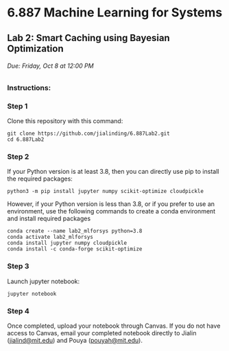 # 6.887 Machine Learning for Systems
## Lab 2: Smart Caching using Bayesian Optimization

###### Due: Friday, Oct 8 at 12:00 PM

### Instructions:

### Step 1

Clone this repository with this command:
```
git clone https://github.com/jialinding/6.887Lab2.git
cd 6.887Lab2
```

### Step 2

If your Python version is at least 3.8, then you can directly use pip to install the required packages:
```
python3 -m pip install jupyter numpy scikit-optimize cloudpickle
```

However, if your Python version is less than 3.8, or if you prefer to use an environment, use the following commands to create a conda environment and install required packages
```
conda create --name lab2_mlforsys python=3.8
conda activate lab2_mlforsys
conda install jupyter numpy cloudpickle
conda install -c conda-forge scikit-optimize
```


### Step 3
Launch jupyter notebook:
```
jupyter notebook
```

### Step 4
Once completed, upload your notebook through Canvas. If you do not have access to Canvas, email your completed notebook directly to Jialin (jialind@mit.edu) and Pouya (pouyah@mit.edu).
